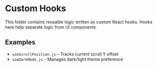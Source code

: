 # Custom Hooks

This folder contains reusable logic written as custom React hooks. Hooks here help separate logic from UI components.

## Examples

- `useScrollPosition.js` – Tracks current scroll Y offset
- `useDarkMode.js` – Manages dark/light theme preference
